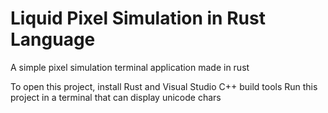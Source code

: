# Liquid Pixel Simulation in Rust Language
 A simple pixel simulation terminal application made in rust

 To open this project, install Rust and Visual Studio C++ build tools
 Run this project in a terminal that can display unicode chars
